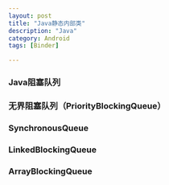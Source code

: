 ```yaml
---
layout: post
title: "Java静态内部类"
description: "Java"
category: Android
tags: [Binder]

---
```


### Java阻塞队列

### 无界阻塞队列（PriorityBlockingQueue）

### SynchronousQueue

### LinkedBlockingQueue

### ArrayBlockingQueue
